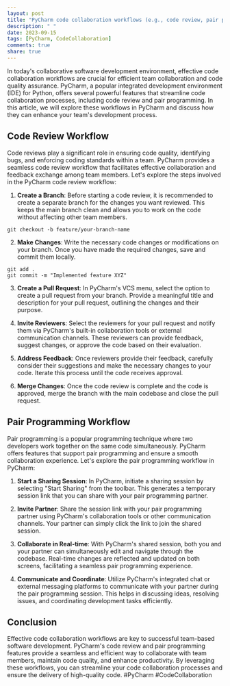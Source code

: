 ```yaml
---
layout: post
title: "PyCharm code collaboration workflows (e.g., code review, pair programming)"
description: " "
date: 2023-09-15
tags: [PyCharm, CodeCollaboration]
comments: true
share: true
---
```


In today's collaborative software development environment, effective code collaboration workflows are crucial for efficient team collaboration and code quality assurance. PyCharm, a popular integrated development environment (IDE) for Python, offers several powerful features that streamline code collaboration processes, including code review and pair programming. In this article, we will explore these workflows in PyCharm and discuss how they can enhance your team's development process.

## Code Review Workflow

Code reviews play a significant role in ensuring code quality, identifying bugs, and enforcing coding standards within a team. PyCharm provides a seamless code review workflow that facilitates effective collaboration and feedback exchange among team members. Let's explore the steps involved in the PyCharm code review workflow:

1. **Create a Branch**: Before starting a code review, it is recommended to create a separate branch for the changes you want reviewed. This keeps the main branch clean and allows you to work on the code without affecting other team members.

```
git checkout -b feature/your-branch-name
```

2. **Make Changes**: Write the necessary code changes or modifications on your branch. Once you have made the required changes, save and commit them locally.

```
git add .
git commit -m "Implemented feature XYZ"
```

3. **Create a Pull Request**: In PyCharm's VCS menu, select the option to create a pull request from your branch. Provide a meaningful title and description for your pull request, outlining the changes and their purpose.

4. **Invite Reviewers**: Select the reviewers for your pull request and notify them via PyCharm's built-in collaboration tools or external communication channels. These reviewers can provide feedback, suggest changes, or approve the code based on their evaluation.

5. **Address Feedback**: Once reviewers provide their feedback, carefully consider their suggestions and make the necessary changes to your code. Iterate this process until the code receives approval.

6. **Merge Changes**: Once the code review is complete and the code is approved, merge the branch with the main codebase and close the pull request.

## Pair Programming Workflow

Pair programming is a popular programming technique where two developers work together on the same code simultaneously. PyCharm offers features that support pair programming and ensure a smooth collaboration experience. Let's explore the pair programming workflow in PyCharm:

1. **Start a Sharing Session**: In PyCharm, initiate a sharing session by selecting "Start Sharing" from the toolbar. This generates a temporary session link that you can share with your pair programming partner.

2. **Invite Partner**: Share the session link with your pair programming partner using PyCharm's collaboration tools or other communication channels. Your partner can simply click the link to join the shared session.

3. **Collaborate in Real-time**: With PyCharm's shared session, both you and your partner can simultaneously edit and navigate through the codebase. Real-time changes are reflected and updated on both screens, facilitating a seamless pair programming experience.

4. **Communicate and Coordinate**: Utilize PyCharm's integrated chat or external messaging platforms to communicate with your partner during the pair programming session. This helps in discussing ideas, resolving issues, and coordinating development tasks efficiently.

## Conclusion

Effective code collaboration workflows are key to successful team-based software development. PyCharm's code review and pair programming features provide a seamless and efficient way to collaborate with team members, maintain code quality, and enhance productivity. By leveraging these workflows, you can streamline your code collaboration processes and ensure the delivery of high-quality code. #PyCharm #CodeCollaboration